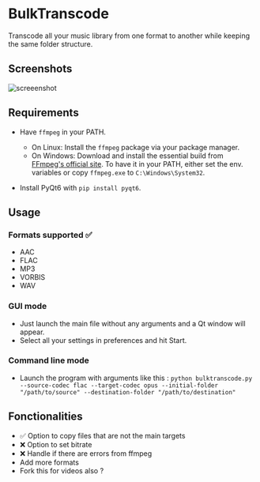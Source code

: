 # BulkTranscode

Transcode all your music library from one format to another while keeping the same folder structure.

## Screenshots

![screeenshot](https://github.com/user-attachments/assets/d1f7deb5-0d36-4c5e-88ad-5f63783fa84e)

## Requirements

- Have `ffmpeg` in your PATH.  
  - On Linux: Install the `ffmpeg` package via your package manager.  
  - On Windows: Download and install the essential build from [FFmpeg's official site](https://www.ffmpeg.org/download.html). To have it in your PATH, either set the env. variables or copy `ffmpeg.exe` to `C:\Windows\System32`.

- Install PyQt6 with `pip install pyqt6`.

## Usage

### Formats supported ✅

- AAC
- FLAC
- MP3
- VORBIS
- WAV

### GUI mode

- Just launch the main file without any arguments and a Qt window will appear.
- Select all your settings in preferences and hit Start.

### Command line mode

- Launch the program with arguments like this : `python bulktranscode.py --source-codec flac --target-codec opus --initial-folder "/path/to/source" --destination-folder "/path/to/destination"`

## Fonctionalities

- ✅ Option to copy files that are not the main targets
- ❌ Option to set bitrate
- ❌ Handle if there are errors from ffmpeg
- Add more formats
- Fork this for videos also ?
